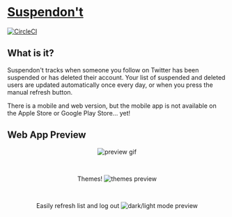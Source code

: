 # [Suspendon't]

[Suspendon't]: https://suspendont.com

[![CircleCI](https://circleci.com/gh/cameronkinsella/suspendont.svg?style=svg)](https://circleci.com/gh/cameronkinsella/suspendont)

## What is it?

Suspendon't tracks when someone you follow on Twitter has been suspended or has deleted their account. 
Your list of suspended and deleted users are updated automatically once every day, or when you press the manual refresh button.

There is a mobile and web version, but the mobile app is not available on the Apple Store or Google Play Store... yet!

## Web App Preview

<p align="center">
    <img src="https://i.gyazo.com/da2b3ebcda5e7e55ae6b7b05bd5a3f00.gif" alt="preview gif"/>
</p> <br/>


<p align="center">
    Themes!
    <img src="https://i.gyazo.com/ed8cccad1542d435788c6628206a92dc.gif" alt="themes preview"/>
</p> <br/>


<p align="center">
    Easily refresh list and log out
    <img src="https://i.gyazo.com/896cbdf88b107f4d80d1d2969792d97b.gif" alt="dark/light mode preview"/>
</p> <br/>
